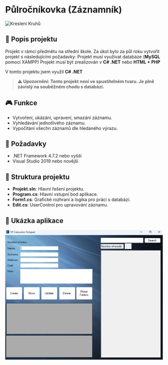 # Půlročníkovka (Záznamník)

![Kreslení Kruhů](screenshot.png)

## 📜 Popis projektu

Projekt v rámci předmětu na střední škole. Za úkol bylo za půl roku vytvořit projekt s následujícími požadavky:
Projekt musí využívat databáze (**MySQL** pomocí XAMPP)
Projekt musí být zrealizován v **C# .NET** nebo **HTML + PHP**

V tomto projektu jsem využil **C# .NET**

> **⚠️ Upozornění: Tento projekt není ve spustitelném tvaru. Je plně závislý na souběžném chodu s databází.**

## 🎮 Funkce

- Vytvoření, ukázání, upravení, smazání záznamu.
- Vyhledávání jednotlivého záznamu.
- Vypočítání všechn záznamů dle hledaného výrazu.

## 🔧 Požadavky

- .NET Framework 4.7.2 nebo vyšší
- Visual Studio 2019 nebo novější

## 📂 Struktura projektu

- **Projekt.sln**: Hlavní řešení projektu.
- **Program.cs**: Hlavní vstupní bod aplikace.
- **Form1.cs**: Grafické rozhraní a logika pro práci s databází.
- **Edit.cs**: UserControl pro upravování záznamu.

## 📸 Ukázka aplikace

![Screenshot Pulrocnikovky](PulRocnikovka_screenshot.png)

